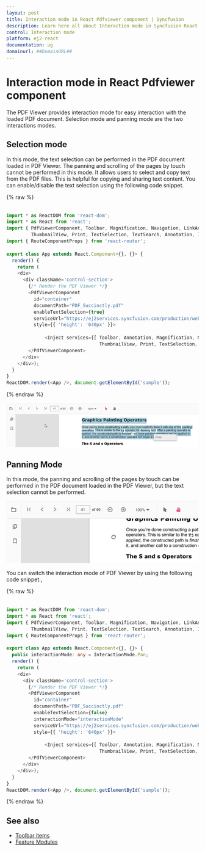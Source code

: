 ```yaml
---
layout: post
title: Interaction mode in React Pdfviewer component | Syncfusion
description: Learn here all about Interaction mode in Syncfusion React Pdfviewer component of Syncfusion Essential JS 2 and more.
control: Interaction mode 
platform: ej2-react
documentation: ug
domainurl: ##DomainURL##
---
```


# Interaction mode in React Pdfviewer component

The PDF Viewer provides interaction mode for easy interaction with the loaded PDF document.  Selection mode and panning mode are the two interactions modes.

## Selection mode

In this mode, the text selection can be performed in the PDF document loaded in PDF Viewer. The panning and scrolling of the pages by touch cannot be performed in this mode. It allows users to select and copy text from the PDF files. This is helpful for copying and sharing text content. You can enable/disable the text selection using the following code snippet.

{% raw %}

```ts

import * as ReactDOM from 'react-dom';
import * as React from 'react';
import { PdfViewerComponent, Toolbar, Magnification, Navigation, LinkAnnotation, BookmarkView,
         ThumbnailView, Print, TextSelection, TextSearch, Annotation, Inject } from '@syncfusion/ej2-react-pdfviewer';
import { RouteComponentProps } from 'react-router';

export class App extends React.Component<{}, {}> {
  render() {
    return (
    <div>
      <div className='control-section'>
        {/* Render the PDF Viewer */}
        <PdfViewerComponent
          id="container"
          documentPath="PDF_Succinctly.pdf"
          enableTextSelection={true}
          serviceUrl="https://ej2services.syncfusion.com/production/web-services/api/pdfviewer"
          style={{ 'height': '640px' }}>

              <Inject services={[ Toolbar, Annotation, Magnification, Navigation, LinkAnnotation, BookmarkView,
                                  ThumbnailView, Print, TextSelection, TextSearch]} />
        </PdfViewerComponent>
      </div>
    </div>);
  }
}
ReactDOM.render(<App />, document.getElementById('sample'));

```
{% endraw %}

![Alt text](./images/selection.png)

## Panning Mode

In this mode, the panning and scrolling of the pages by touch can be performed in the PDF document loaded in the PDF Viewer, but the text selection cannot be performed.

![Alt text](./images/pan.png)

You can switch the interaction mode of PDF Viewer by using the following code snippet.,

{% raw %}

```ts

import * as ReactDOM from 'react-dom';
import * as React from 'react';
import { PdfViewerComponent, Toolbar, Magnification, Navigation, LinkAnnotation, BookmarkView,
         ThumbnailView, Print, TextSelection, TextSearch, Annotation, Inject } from '@syncfusion/ej2-react-pdfviewer';
import { RouteComponentProps } from 'react-router';

export class App extends React.Component<{}, {}> {
  public interactionMode: any = InteractionMode.Pan;
  render() {
    return (
    <div>
      <div className='control-section'>
        {/* Render the PDF Viewer */}
        <PdfViewerComponent
          id="container"
          documentPath="PDF_Succinctly.pdf"
          enableTextSelection={false}
          interactionMode="interactionMode"
          serviceUrl="https://ej2services.syncfusion.com/production/web-services/api/pdfviewer"
          style={{ 'height': '640px' }}>

              <Inject services={[ Toolbar, Annotation, Magnification, Navigation, LinkAnnotation, BookmarkView,
                                  ThumbnailView, Print, TextSelection, TextSearch]} />
        </PdfViewerComponent>
      </div>
    </div>);
  }
}
ReactDOM.render(<App />, document.getElementById('sample'));

```
{% endraw %}

## See also

* [Toolbar items](./toolbar)
* [Feature Modules](./feature-module)